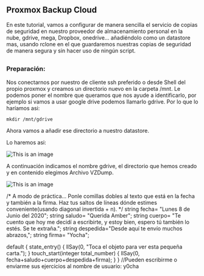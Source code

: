 ## Proxmox Backup Cloud

En este tutorial, vamos a configurar de manera sencilla el servicio de copias de seguridad en nuestro proveedor de almacenamiento personal en la nube, gdrive, mega, Dropbox, onedrive… añadiéndolo como un datastore mas, usando rclone en el que guardaremos nuestras copias de seguridad de manera segura y sin hacer uso de ningún script.
##
### Preparación:

Nos conectarnos por nuestro de cliente ssh preferido o desde Shell del propio proxmox y creamos un directorio nuevo en la carpeta /mnt. Le podemos poner el nombre que queramos que nos ayude a identificarlo, por ejemplo si vamos a usar google drive podemos llamarlo gdrive. Por lo que lo haríamos asi:

```
mkdir /mnt/gdrive
```

Ahora vamos a añadir ese directorio a nuestro datastore.

Lo haremos asi:

![This is an image](https://github.com/proxmology/manuales/blob/main/Proxmox%20Backup%20Cloud/imagen1.png)



A continuación indicamos el nombre gdrive, el directorio que hemos creado y en contenido elegimos Archivo VZDump.

![This is an image](https://github.com/proxmology/manuales/blob/main/Proxmox%20Backup%20Cloud/imagen2.png)


/*
A modo de práctica...
Ponle comillas dobles al texto que está en la fecha y también a la firma.
Haz tus saltos de líneas dónde estimes conveniente(usando diagonal invertida + n).
*/
string fecha= "Lunes 8 de Junio del 2020";
string saludo= "Querida Amber";
string cuerpo= "Te cuento que hoy me decidí a escribirte, y estoy bien, espero tú también lo estés. Se te extraña.";
string despedida="Desde aquí te envío muchos abrazos,";
string firma= "Yocha";

default
{
    state_entry()
    {
        llSay(0, "Toca el objeto para ver esta pequeña carta.");
    }
    touch_start(integer total_number)
    {
        llSay(0, fecha+saludo+cuerpo+despedida+firma);
    }
}
//Pueden escribirme o enviarme sus ejercicios al nombre de usuario: y0cha
